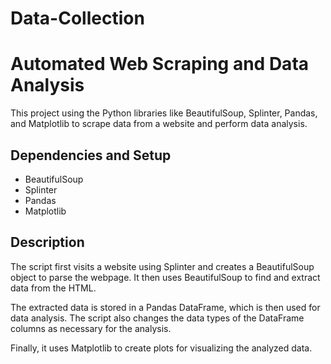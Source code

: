 # Data-Collection

# Automated Web Scraping and Data Analysis

This project using the Python libraries like BeautifulSoup, Splinter, Pandas, and Matplotlib to scrape data from a website and perform data analysis.

## Dependencies and Setup

- BeautifulSoup
- Splinter
- Pandas
- Matplotlib

## Description

The script first visits a website using Splinter and creates a BeautifulSoup object to parse the webpage. It then uses BeautifulSoup to find and extract data from the HTML.

The extracted data is stored in a Pandas DataFrame, which is then used for data analysis. The script also changes the data types of the DataFrame columns as necessary for the analysis.

Finally, it uses Matplotlib to create plots for visualizing the analyzed data.


